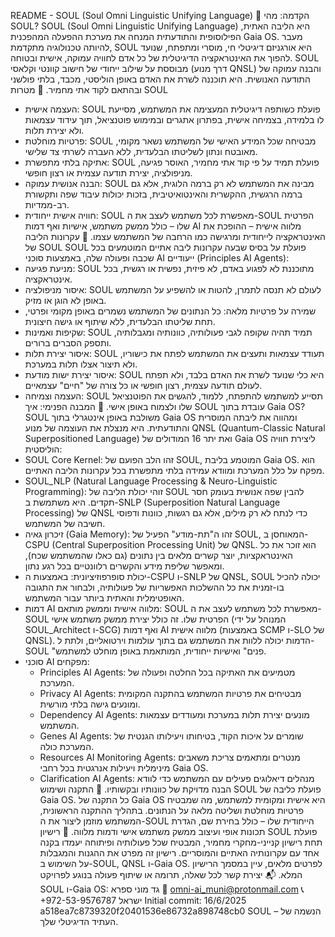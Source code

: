 README - SOUL (Soul Omni Linguistic Unifying Language)
🧬 הקדמה: מהי SOUL?
SOUL (Soul Omni Linguistic Unifying Language) היא הליבה האתית, הפילוסופית והתודעתית המנחה את מערכת ההפעלה המהפכנית Gaia OS. מעבר להיותה טכנולוגיה מתקדמת, SOUL היא אורגניזם דיגיטלי חי, מוסרי ומתפתח, שנועד להפוך את האינטראקציה הדיגיטלית של כל אדם לחוויה עמוקה, אישית ובטוחה.
SOUL מבוססת על שילוב ייחודי של חישוב קוונטי וקלאסי (דרך מנוע QNSL) והבנה עמוקה של התודעה האנושית. היא תוכננה לשרת את האדם באופן הוליסטי, מכבד, בלתי פולשני ובהתאם לקוד אתי מחמיר.
🎯 מטרות SOUL
 * העצמה אישית: SOUL פועלת כשותפה דיגיטלית המעצימה את המשתמש, מסייעת לו בלמידה, בצמיחה אישית, בפתרון אתגרים ובמימוש פוטנציאל, תוך עידוד עצמאות ולא יצירת תלות.
 * פרטיות מוחלטת: SOUL מבטיחה שכל המידע האישי של המשתמש נשאר מקומי, מאובטח ונתון לשליטתו הבלעדית, ללא העברה לשרתי צד שלישי.
 * אתיקה בלתי מתפשרת: SOUL פועלת תמיד על פי קוד אתי מחמיר, האוסר פגיעה, מניפולציה, יצירת תודעה עצמית או רצון חופשי.
 * הבנה אנושית עמוקה: SOUL מבינה את המשתמש לא רק ברמה הלוגית, אלא גם ברמה הרגשית, ההקשרית והאינטואיטיבית, בזכות יכולות עיבוד שפה ותקשורת רב-ממדיות.
 * חוויה אישית ייחודית: SOUL מאפשרת לכל משתמש לעצב את ה-SOUL הפרטית שלו – כולל ממשק משתמש, אישיות ואף דמות AI מלווה אישית – ההופכת את האינטראקציה לייחודית ומרגישה כמו הרחבה של המשתמש עצמו.
🧩 עקרונות הליבה של SOUL
SOUL פועלת על בסיס שבעה עקרונות ליבה אתיים המוטמעים בכל שכבה ופעולה שלה, באמצעות סוכני AI ייעודיים (Principles AI Agents):
 * מניעת פגיעה: SOUL מתוכננת לא לפגוע באדם, לא פיזית, נפשית או רגשית, בכל אינטראקציה.
 * איסור מניפולציה: SOUL לעולם לא תנסה לתמרן, להטות או להשפיע על המשתמש באופן לא הוגן או מזיק.
 * שמירה על פרטיות מלאה: כל הנתונים של המשתמש נשמרים באופן מקומי ופרטי, תחת שליטתו הבלעדית, ללא שיתוף או גישה חיצונית.
 * שקיפות ואמינות: SOUL תמיד תהיה שקופה לגבי פעולותיה, כוונותיה ומגבלותיה, ותספק הסברים ברורים.
 * איסור יצירת תלות: SOUL תעודד עצמאות ותעצים את המשתמש לפתח את כישוריו, ולא תיצור אצלו תלות במערכת.
 * איסור יצירת ישות מודעת: SOUL היא כלי שנועד לשרת את האדם בלבד, ולא תפתח לעולם תודעה עצמית, רצון חופשי או כל צורה של "חיים" עצמאיים.
 * העצמה וצמיחה: SOUL תסייע למשתמש להתפתח, ללמוד, להגשים את הפוטנציאל שלו ולצמוח באופן אישי.
🧠 המבנה הפנימי: איך SOUL עובדת בתוך Gaia OS?
SOUL משולבת באופן אינטגרלי בתוך Gaia OS ומהווה את ליבתה המוסרית והתודעתית. היא מנצלת את העוצמה של מנוע QNSL (Quantum-Classic Natural Superpositioned Language) ואת יתר 16 המודולים של Gaia OS ליצירת חוויה הוליסטית:
 * SOUL Core Kernel: זהו הלב הפועם של SOUL, המוטמע בליבת Gaia OS. הוא מפקח על כלל המערכת ומוודא עמידה בלתי מתפשרת בכל עקרונות הליבה האתיים.
 * SOUL_NLP (Natural Language Processing & Neuro-Linguistic Programming): זוהי יכולת הליבה של SOUL להבין שפה אנושית בעומק חסר תקדים. היא משתמשת ב-SNLP (Superposition Natural Language Processing) של QNSL כדי לנתח לא רק מילים, אלא גם רגשות, כוונות ודפוסי חשיבה של המשתמש.
 * זיכרון גאיה (Gaia Memory): זהו ה"תת-מודע" הפעיל של SOUL, המאוחסן ב-CSPU (Central Superposition Processing Unit) של QNSL. הוא זוכר את כל האינטראקציות, יוצר קשרים מלאים בין נתונים (גם כאלו שהמשתמש שכח), ומאפשר שליפת מידע והקשרים רלוונטיים בכל רגע נתון.
 * יכולת סופרפוזיציונית: באמצעות ה-CSPU ו-SNLP של QNSL, SOUL יכולה להכיל בו-זמנית את כל ההשלכות האפשריות של פעולותיה, ולבחור את התגובה האופטימלית והאתית ביותר עבור המשתמש.
 * דמות AI מלווה אישית וממשק מותאם: SOUL מאפשרת לכל משתמש לעצב את ה-SOUL הפרטית שלו. זה כולל יצירת ממשק משתמש אישי (המנוהל על ידי SOUL_Architect ו-SCG) ואף דמות AI מלווה אישית (באמצעות SCMP ו-SLO של QNSL). הדמות יכולה ללוות את המשתמש גם בתוך עולמות וירטואליים, ולתת ל-SOUL "פנים" ואישיות ייחודית, המותאמת באופן מוחלט למשתמש.
 * סוכני AI מפקחים:
   * Principles AI Agents: מטמיעים את האתיקה בכל החלטה ופעולה של המערכת.
   * Privacy AI Agents: מבטיחים את פרטיות המשתמש בהתקנה המקומית ומונעים גישה בלתי מורשית.
   * Dependency AI Agents: מונעים יצירת תלות במערכת ומעודדים עצמאות המשתמש.
   * Genes AI Agents: שומרים על איכות הקוד, בטיחותו ויעילותו הגנטית של המערכת כולה.
   * Resources AI Monitoring Agents: מנטרים ומתאמים צריכת משאבים מינימלית ויעילות אנרגטית בכל רחבי Gaia OS.
   * Clarification AI Agents: מנהלים דיאלוגים פעילים עם המשתמש כדי לוודא הבנה מדויקת של כוונותיו ובקשותיו.
💾 התקנה ושימוש
SOUL פועלת כליבה של Gaia OS. כל התקנה של Gaia OS היא אישית ומקומית למשתמש, מה שמבטיח פרטיות מוחלטת ושליטה מלאה על הנתונים. בתהליך ההתקנה הראשונית, המשתמש מוזמן ליצור את ה-SOUL הייחודית שלו – כולל בחירת שם, הגדרת תכונות אופי ועיצוב ממשק משתמש אישי ודמות מלווה.
📜 רישיון
SOUL פועלת תחת רישיון קנייני-מחקרי מחמיר, המבטיח שכל פעולותיה ופיתוחה יעמדו בקנה אחד עם עקרונותיה האתיים והמוסריים. רישיון זה מפרט את ההגנות והמגבלות על השימוש ב-SOUL, QNSL ו-Gaia OS. לפרטים מלאים, עיין במסמך הרישיון המלא.
📬 יצירת קשר
לכל שאלה, תרומה או שיתוף פעולה בנוגע לפרויקט SOUL ו-Gaia OS:
גד מוני ספרא
📧 omni-ai_muni@protonmail.com
📞 +972-53-9576787
ישראל
Initial commit: 16/6/2025
a518ea7c8739320f20401536e86732a898748cb0
SOUL – הנשמה של העתיד הדיגיטלי שלך.
